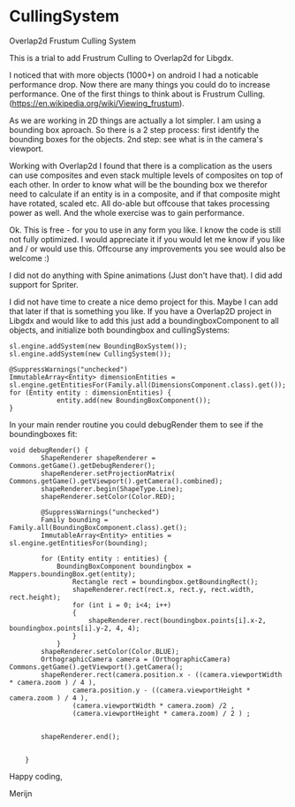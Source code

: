 # CullingSystem
Overlap2d Frustum Culling System

This is a trial to add Frustrum Culling to Overlap2d for Libgdx. 

I noticed that with more objects (1000+) on android I had a noticable performance drop. Now there are many things you could do to increase performance. One of the first things to think about is Frustrum Culling. (https://en.wikipedia.org/wiki/Viewing_frustum). 

As we are working in 2D things are actually a lot simpler. I am using a bounding box aproach. So there is a 2 step process: first identify the bounding boxes for the objects. 2nd step: see what is in the camera's viewport.

Working with Overlap2d I found that there is a complication as the users can use composites and even stack multiple levels of composites on top of each other. In order to know what will be the bounding box we therefor need to calculate if an entity is in a composite, and if that composite might have rotated, scaled etc. All do-able but offcouse that takes processing power as well. And the whole exercise was to gain performance.

Ok. This is free - for you to use in any form you like. I know the code is still not fully optimized. I would appreciate it if you would let me know if you like and / or would use this. Offcourse any improvements you see would also be welcome :)

I did not do anything with Spine animations (Just don't have that). I did add support for Spriter. 

I did not have time to create a nice demo project for this. Maybe I can add that later if that is something you like. 
If you have a Overlap2D project in Libgdx and would like to add this just add a boundingboxComponent to all objects, and initialize both boundingbox and cullingSystems:

	sl.engine.addSystem(new BoundingBoxSystem());
	sl.engine.addSystem(new CullingSystem());
			
	@SuppressWarnings("unchecked")
	ImmutableArray<Entity> dimensionEntities = sl.engine.getEntitiesFor(Family.all(DimensionsComponent.class).get());		
	for (Entity entity : dimensionEntities) {
				entity.add(new BoundingBoxComponent());			
	}

In your main render routine you could debugRender them to see if the boundingboxes fit:


	void debugRender() {
			ShapeRenderer shapeRenderer = Commons.getGame().getDebugRenderer();
			shapeRenderer.setProjectionMatrix( Commons.getGame().getViewport().getCamera().combined);		
			shapeRenderer.begin(ShapeType.Line);		
			shapeRenderer.setColor(Color.RED);		
			
			@SuppressWarnings("unchecked")
			Family bounding = Family.all(BoundingBoxComponent.class).get();
			ImmutableArray<Entity> entities = sl.engine.getEntitiesFor(bounding);						
			
			for (Entity entity : entities) {
				BoundingBoxComponent boundingbox = Mappers.boundingBox.get(entity);
					Rectangle rect = boundingbox.getBoundingRect();											
					shapeRenderer.rect(rect.x, rect.y, rect.width, rect.height);
					for (int i = 0; i<4; i++) 
					{				
						shapeRenderer.rect(boundingbox.points[i].x-2, boundingbox.points[i].y-2, 4, 4);	
					}				
				}				
			shapeRenderer.setColor(Color.BLUE);
			OrthographicCamera camera = (OrthographicCamera) Commons.getGame().getViewport().getCamera();
			shapeRenderer.rect(camera.position.x - ((camera.viewportWidth * camera.zoom ) / 4 ),
					camera.position.y - ((camera.viewportHeight * camera.zoom ) / 4 ),
					(camera.viewportWidth * camera.zoom) /2 ,
					(camera.viewportHeight * camera.zoom) / 2 ) ;
					
												
			shapeRenderer.end();
			
			
		}
	
	

Happy coding,

Merijn
